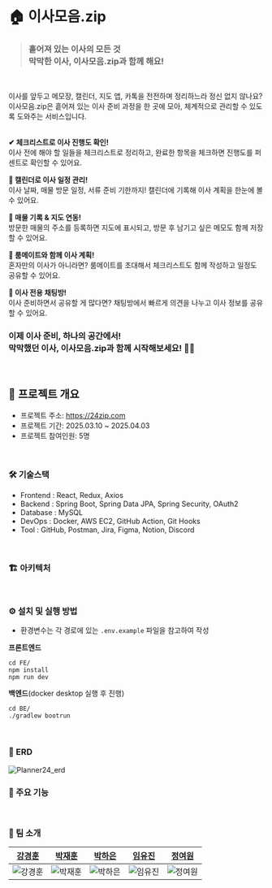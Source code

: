 # 🏠 이사모음.zip

> ### 흩어져 있는 이사의 모든 것</br>막막한 이사, 이사모음.zip과 함께 해요!
</br>

이사를 앞두고 메모장, 캘린더, 지도 앱, 카톡을 전전하며 정리하느라 정신 없지 않나요?
</br>
이사모음.zip은 흩어져 있는 이사 준비 과정을 한 곳에 모아, 체계적으로 관리할 수 있도록 도와주는 서비스입니다.
</br>
</br>

**✔ 체크리스트로 이사 진행도 확인!**
</br>
이사 전에 해야 할 일들을 체크리스트로 정리하고, 완료한 항목을 체크하면 진행도를 퍼센트로 확인할 수 있어요.

**📅 캘린더로 이사 일정 관리!**
</br>
이사 날짜, 매물 방문 일정, 서류 준비 기한까지! 캘린더에 기록해 이사 계획을 한눈에 볼 수 있어요.

**📍 매물 기록 & 지도 연동!**
</br>
방문한 매물의 주소를 등록하면 지도에 표시되고, 방문 후 남기고 싶은 메모도 함께 저장할 수 있어요.

**👥 룸메이트와 함께 이사 계획!**
</br>
혼자만의 이사가 아니라면? 룸메이트를 초대해서 체크리스트도 함께 작성하고 일정도 공유할 수 있어요.

**💬 이사 전용 채팅방!**
</br>
이사 준비하면서 공유할 게 많다면? 채팅방에서 빠르게 의견을 나누고 이사 정보를 공유할 수 있어요.

### **이제 이사 준비, 하나의 공간에서!</br>막막했던 이사, 이사모음.zip과 함께 시작해보세요! 🚛✨**
</br>

## 📖 프로젝트 개요
- 프로젝트 주소: https://24zip.com
- 프로젝트 기간: 2025.03.10 ~ 2025.04.03
- 프로젝트 참여인원: 5명
</br>

### 🛠️ 기술스택
- Frontend : React, Redux, Axios
- Backend : Spring Boot, Spring Data JPA, Spring Security, OAuth2
- Database : MySQL
- DevOps : Docker, AWS EC2, GitHub Action, Git Hooks
- Tool : GitHub, Postman, Jira, Figma, Notion, Discord
</br>

### 🏗️ 아키텍처
</br>

### ⚙️ 설치 및 실행 방법
- 환경변수는 각 경로에 있는 `.env.example` 파일을 참고하여 작성

**프론트엔드**
```
cd FE/
npm install
npm run dev
```

**백엔드**(docker desktop 실행 후 진행)
```
cd BE/
./gradlew bootrun
```
</br>

### 🧩 ERD
![Planner24_erd](https://github.com/user-attachments/assets/e26ab98b-d05b-4fde-8f6e-46a179518ebf)
</br>

### 💫 주요 기능
</br>

### 👥 팀 소개
| [강경훈](https://github.com/rkdrudgns0412) | [박재훈](https://github.com/bjh0499) | [박하은](https://github.com/apricity2u) | [임유진](https://github.com/cocobabb) | [정여원](https://github.com/koho512) |
| :---: | :---: | :---: | :---: | :---: |
| ![강경훈](https://github.com/rkdrudgns0412.png) | ![박재훈](https://github.com/bjh0499.png) | ![박하은](https://github.com/apricity2u.png) | ![임유진](https://github.com/cocobabb.png) | ![정여원](https://github.com/koho512.png) | 
</br>
